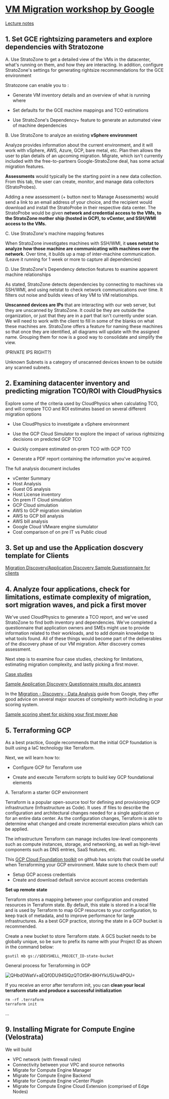 # [VM Migration workshop by Google](https://googlecloud.qwiklabs.com/classrooms/10497/labs/95033)

[Lecture notes](http://bit.ly/vmm-pdfs-0421)

## 1. Set GCE rightsizing parameters and explore dependencies with Stratozone

A. Use StratoZone to get a detailed view of the VMs in the datacenter, what's running on them, and how they are interacting. In addition, configure StratoZone's settings for generating rightsize recommendations for the GCE environment

Stratozone can enable you to :
- Generate VM inventory details and an overview of what is running where

- Set defaults for the GCE machine mappings and TCO estimations

- Use StratoZone's Dependency+ feature to generate an automated view of machine dependencies

B. Use StratoZone to analyze an existing **vSphere environment**

Analyze provides information about the current environment, and it will work with vSphere, AWS, Azure, GCP, bare metal, etc. Plan then allows the user to plan details of an upcoming migration. Migrate, which isn't currently included with the free-to-partners Google-StratoZone deal, has some actual migration features.

**Assessments** would typically be the starting point in a new data collection. From this tab, the user can create, monitor, and manage data collectors (StratoProbes).

Adding a new assessment (+ button next to Manage Assessments) would send a link to an email address of your choice, and the recipient would download and install the StratoProbe in their respective data center. The StratoProbe would be given **network and credential access to the VMs, to the StratoZone mother ship (hosted in GCP), to vCenter, and SSH/WMI access to the VMs.**

C. Use StratoZone's machine mapping features

When StratoZone investigates machines with SSH/WMI, it **uses netstat to analyze how those machine are communicating with machines over the network.** Over time, it builds up a map of inter-machine communication. (Leave it running for 1 week or more to capture all dependencies)

D. Use StratoZone's Dependency detection features to examine apparent machine relationships

As stated, StratoZone detects dependencies by connecting to machines via SSH/WMI, and using netstat to check network communications over time. It filters out noise and builds views of key VM to VM relationships.

**Unscanned devices are IPs** that are interacting with our web server, but they are unscanned by StratoZone. It could be they are outside the organization, or just that they are in a part that isn't currently under scan. We will need to work with the client to fill in some of the blanks on what these machines are. StratoZone offers a feature for naming these machines so that once they are identified, all diagrams will update with the assigned name. Grouping them for now is a good way to consolidate and simplify the view.

(PRIVATE IPS RIGHT?)

Unknown Subnets is a category of unscanned devices known to be outside any scanned subnets.

## 2. Examining datacenter inventory and predicting migration TCO/ROI with CloudPhysics
Explore some of the criteria used by CloudPhysics when calculating TCO, and will compare TCO and ROI estimates based on several different migration options

- Use CloudPhysics to investigate a vSphere environment

- Use the GCP Cloud Simulator to explore the impact of various rightsizing decisions on predicted GCP TCO

- Quickly compare estimated on-prem TCO with GCP TCO

- Generate a PDF report containing the information you've acquired.

The full analysis document includes
- vCenter Summary
- Host Analysis
- Guest OS analysis
- Host License inventory
- On prem IT Cloud simulation
- GCP Cloud simulation
- AWS to GCP migration simulation
- AWS to GCP bill analysis
- AWS bill analysis
- Google Cloud VMware engine siumulator 
- Cost comparison of on pre IT vs Public cloud


## 3. Set up and use the Application doscvery template for Clients

[Migration Discovery/Application Discovery Sample Quesstionnaire for clients](https://forms.gle/iJp3iyvEXZiCuvX38)

## 4. Analyze four applications, check for limitations, estimate complexity of migration, sort migration waves, and pick a first mover
We've used CloudPhysics to generate a TCO report, and we've used StratoZone to find both inventory and dependencies. We've completed a questionnaire that application owners and SMEs might use to provide information related to their workloads, and to add domain knowledge to what tools found. All of these things would become part of the deliverables of the discovery phase of our VM migration. After discovery comes assessment.

Next step is to examine four case studies, checking for limitations, estimating migration complexity, and lastly picking a first mover.

[Case studies](https://docs.google.com/document/d/1JNlo5bscgMEt8DGBXzQms36TjdMGOy6Tl9xZHLaH4jQ/edit?usp=sharing)

[Sample Application Discovery Questionnaire results doc answers](https://drive.google.com/file/d/1HU0GrvSeAQ9Eb0YdGn9XRW3gU4W36HPC/view?usp=sharing)


In the [Migration - Discovery - Data Analysis](https://docs.google.com/document/d/1OLB5BL_n83cmLU29tUEGj9W4a6BvOkfwI8FFtBLBGZ8/edit?usp=sharing&resourcekey=0-TbshcfB_Jfl1-5nBYi4pyg) guide from Google, they offer good advice on several major sources of complexity worth including in your scoring system.


[Sample scoring sheet for picking your first mover App](https://docs.google.com/spreadsheets/d/1E-vAvMiTJewmq1dZYXDBe6wOpvYSi17WWTRHVkulW2Y/edit?usp=sharing)

## 5. Terraforming GCP

As a best practice, Google recommends that the initial GCP foundation is built using a IaC technology like Terraform.

Next, we will learn how to:

- Configure GCP for Terraform use

- Create and execute Terraform scripts to build key GCP foundational elements

A. Terraform a starter GCP environment

Terraform is a popular open-source tool for defining and provisioning GCP infrastructure (Infrastructure as Code). It uses .tf files to describe the configuration and architectural changes needed for a single application or for an entire data center. As the configuration changes, Terraform is able to determine what changed and create incremental execution plans which can be applied.

The infrastructure Terraform can manage includes low-level components such as compute instances, storage, and networking, as well as high-level components such as DNS entries, SaaS features, etc.

This [GCP Cloud Foundation toolkit](https://github.com/terraform-google-modules) on github has scripts that could be useful when Terraforming your GCP environment. Make sure to check them out!

- Setup GCP access credentials 
- Create and download default service account access credentials

**Set up remote state**

Terraform stores a mapping between your configuration and created resources in Terraform state. By default, this state is stored in a local file and is used by Terraform to map GCP resources to your configuration, to keep track of metadata, and to improve performance for large infrastructures. As a best GCP practice, storing the state in a GCP bucket is recommended.

Create a new bucket to store Terraform state. A GCS bucket needs to be globally unique, so be sure to prefix its name with your Project ID as shown in the command below:

```gsutil mb gs://$DEVSHELL_PROJECT_ID-state-bucket```

  General process for Terraforming in GCP
  
  ![QHbd0WatV+aEQf0DU945lQzQTOt5K+8KHYkUSUw4PQU=](https://user-images.githubusercontent.com/40435982/127352236-18a390a6-0866-4264-991d-4e144c32d592.png)
  
  

If you receive an error after terraform init, you can **clean your local terraform state and produce a successful initialization**

```
rm -rf .terraform
terraform init
```

...

## 9. Installing Migrate for Compute Engine (Velostrata)
We will build

- VPC network (with firewall rules)
- Connectivity between your VPC and source networks
- Migrate for Compute Engine Manager
- Migrate for Compute Engine Backend
- Migrate for Compute Engine vCenter Plugin
- Migrate for Compute Engine Cloud Extension (comprised of Edge Nodes)

